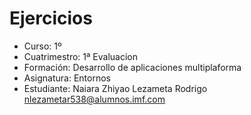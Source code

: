 # Ejercicios
- Curso: 1º
- Cuatrimestro: 1ª Evaluacion 
- Formación: Desarrollo de aplicaciones multiplaforma
- Asignatura: Entornos
- Estudiante: Naiara Zhiyao Lezameta Rodrigo <nlezametar538@alumnos.imf.com>